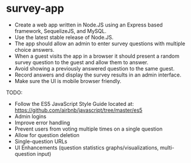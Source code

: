 # survey-app- Create a web app written in Node.JS using an Express based framework, SequelizeJS, and MySQL.- Use the latest stable release of Node.JS.- The app should allow an admin to enter survey questions with multiple choice answers.- When a guest visits the app in a browser it should present a random survey question to the guest and allow them to answer.- Avoid showing a previously answered question to the same guest.- Record answers and display the survey results in an admin interface.- Make sure the UI is mobile browser friendly.TODO:- Follow the ES5 JavaScript Style Guide located at: https://github.com/airbnb/javascript/tree/master/es5- Admin logins- Improve error handling- Prevent users from voting multiple times on a single question- Allow for question deletion- Single-question URLs- UI Enhancements (question statistics graphs/visualizations, multi-question input)